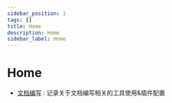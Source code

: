 ```yaml
---
sidebar_position: 1
tags: []
title: Home
description: Home
sidebar_label: Home
---
```

# Home
- [文档编写](./2.md) : 记录关于文档编写相关的工具使用&插件配置